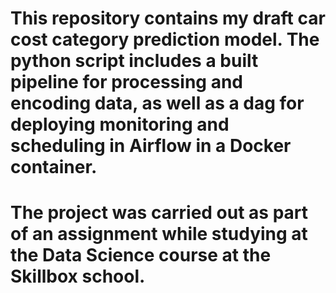 # This repository contains my draft car cost category prediction model. The python script includes a built pipeline for processing and encoding data, as well as a dag for deploying monitoring and scheduling in Airflow in a Docker container.
# The project was carried out as part of an assignment while studying at the Data Science course at the Skillbox school.
